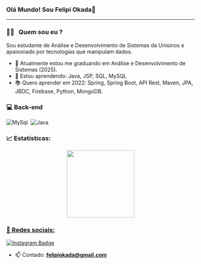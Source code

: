 ### Olá Mundo! Sou Felipi Okada👋
----

### 👨‍💻 &nbsp; Quem sou eu ?
Sou estudante de Análise e Desenvolvimento de Sistemas da Unisinos e apaixonado por tecnologias que manipulam dados.

- 🔭 Atualmente estou me graduando em Análise e Desenvolvimento de Sistemas (2025).
- 🌱 Estou aprendendo: Java, JSP, SQL, MySQL
- 📚 Quero aprender em 2022: Spring, Spring Boot, API Rest, Maven, JPA, JBDC, Firebase, Python, MongoDB.

### :computer: Back-end
![MySql](https://img.shields.io/badge/MySQL-00000F?style=for-the-badge&logo=mysql&logoColor=white)&nbsp;
![Java](https://img.shields.io/badge/Java-ED8B00?style=for-the-badge&logo=java&logoColor=white)&nbsp;

### :chart_with_upwards_trend: Estatísticas:
<div align="center">
  <a href="https://github.com/felipiokada">
  <img height="180em" src="https://github-readme-stats.vercel.app/api/top-langs/?username=felipiokada&layout=compact&langs_count=7&theme=dracula"/>
</div>

### :briefcase: Redes sociais:

<div align="left">

[![Instagram Badge](https://img.shields.io/badge/-felipiokada-E4405F?style=flat-square&labelColor=E4405F&logo=instagram&logoColor=white&link=https://www.instagram.com/felipiokada/)](https://www.instagram.com/felipiokada/)

</div>

- 📫 Contado: **felipiokada@gmail.com**


<!--
Here are some ideas to get you started:

- 🔭 I’m currently working on ...
- 🌱 I’m currently learning ...
- 👯 I’m looking to collaborate on ...
- 🤔 I’m looking for help with ...
- 💬 Ask me about ...
- 📫 How to reach me: ...
- 😄 Pronouns: ...
- ⚡ Fun fact: ...
-->
